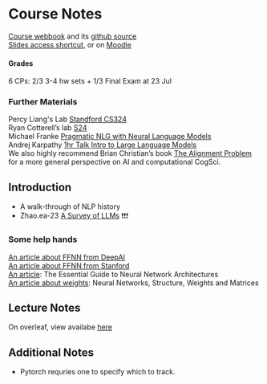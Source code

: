 # Course Notes

[Course webbook](https://cogsciprag.github.io/Understanding-LLMs-course/intro.html) and its [github source](https://github.com/CogSciPrag/Understanding-LLMs-course/tree/main?tab=readme-ov-file) <br>
[Slides access shortcut](https://github.com/CogSciPrag/Understanding-LLMs-course/tree/main/understanding-llms/lectures), or on [Moodle](https://moodle.zdv.uni-tuebingen.de/course/view.php?id=752) <br>

#### Grades
6 CPs: 2/3 3-4 hw sets + 1/3 Final Exam at 23 Jul <br>

### Further Materials
Percy Liang's Lab [Standford CS324](https://stanford-cs324.github.io/winter2022/lectures/) <br>
Ryan Cotterell’s lab [S24](https://rycolab.io/classes/llm-s24/) <br>
Michael Franke [Pragmatic NLG with Neural Language Models](https://michael-franke.github.io/npNLG/000-intro.html) <br>
Andrej Karpathy [1hr Talk Intro to Large Language Models](https://www.youtube.com/watch?v=zjkBMFhNj_g) <br>
We also highly recommend Brian Christian’s book [The Alignment Problem](https://brianchristian.org/the-alignment-problem/) for a more general perspective on AI and computational CogSci.

## Introduction
- A walk-through of NLP history
- Zhao.ea-23 [A Survey of LLMs](https://arxiv.org/pdf/2303.18223.pdf) ❗️❗️❗️

### Some help hands
[An article about FFNN from DeepAI](https://deepai.org/machine-learning-glossary-and-terms/feed-forward-neural-network) <br>
[An article about FFNN from Stanford](https://cs.stanford.edu/people/eroberts/courses/soco/projects/neural-networks/Architecture/feedforward.html)<br>
[An article](https://www.v7labs.com/blog/neural-network-architectures-guide): The Essential Guide to Neural Network Architectures <br>
[An article about weights](https://python-course.eu/machine-learning/neural-networks-structure-weights-and-matrices.php): Neural Networks, Structure, Weights and Matrices

## Lecture Notes
On overleaf, view availabe [here](https://www.overleaf.com/read/sfrqzfkhvxgh#fbea6b)

## Additional Notes
- Pytorch requries one to specify which to track.
